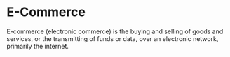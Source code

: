 # E-Commerce
E-commerce (electronic commerce) is the buying and selling of goods and services, or the transmitting of funds or data, over an electronic network, primarily the internet.
